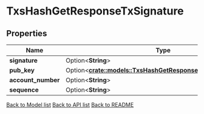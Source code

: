 # TxsHashGetResponseTxSignature

## Properties

Name | Type | Description | Notes
------------ | ------------- | ------------- | -------------
**signature** | Option<**String**> |  | [optional]
**pub_key** | Option<[**crate::models::TxsHashGetResponseTxSignaturePubKey**](_txs__hash__get_response_tx_signature_pub_key.md)> |  | [optional]
**account_number** | Option<**String**> |  | [optional]
**sequence** | Option<**String**> |  | [optional]

[Back to Model list](../README.md#documentation-for-models) [Back to API list](../README.md#documentation-for-api-endpoints) [Back to README](../README.md)



